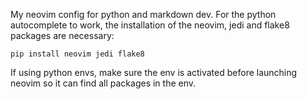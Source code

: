 My neovim config for python and markdown dev. For the python autocomplete to work, the installation of the neovim, jedi and flake8 packages are necessary:

```
pip install neovim jedi flake8
```

If using python envs, make sure the env is activated before launching neovim so it can find all packages in the env.
